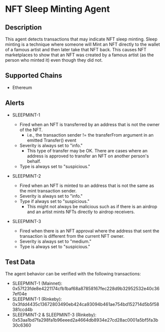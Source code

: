 # NFT Sleep Minting Agent

## Description

This agent detects transactions that may indicate NFT sleep minting.
Sleep minting is a technique where someone will Mint an NFT directly to the wallet of a famous artist and then later take that NFT back. This causes NFT marketplaces to show that an NFT was created by a famous artist (as the person who minted it) even though they did not. 

## Supported Chains

- Ethereum

## Alerts

- SLEEPMINT-1
  - Fired when an NFT is transferred by an address that is not the owner of the NFT.
      - i.e., the transaction sender != the transferFrom argument in an emitted Transfer() event 
  - Severity is always set to "info." 
      - This type of transfer may be OK. There are cases where an address is approved to transfer an NFT on another person's behalf.
  - Type is always set to "suspicious."

- SLEEPMINT-2
  - Fired when an NFT is minted to an address that is not the same as the mint transaction sender.
  - Severity is always set to "info."
  - Type if always set to "suspicious."
    - This might not always be malicious such as if there is an airdrop and an artist mints NFTs directly to airdrop receivers. 
  
- SLEEPMINT-3
  - Fired when there is an NFT approval where the address that sent the transaction is different from the current NFT owner.
  - Severity is always set to "medium."
  - Type is always set to "suspicious."


## Test Data

The agent behavior can be verified with the following transactions:

- SLEEPMINT-1 (Mainnet): 0x57f23fde8e4221174cfb1baf68a87858167fec228d9b32952532e40c367ef04e
- SLEEPMINT-1 (Rinkeby): 0x3fdd4435c13672803490eb424ca93094b461ae754bd152714d5b5f58381ccd4b
- SLEEPMINT-2 & SLEEPMINT-3 (Rinkeby): 0x53aa1bd7fa298fa1b96eeed2a4664db8934e27cd28ac0001a5bf5fa3b30c6360
